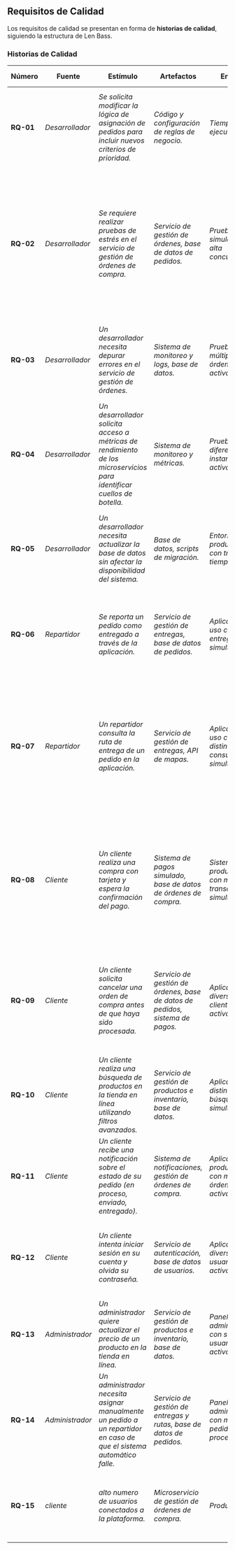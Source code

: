 ## Requisitos de Calidad  
Los requisitos de calidad se presentan en forma de **historias de calidad**, siguiendo la estructura de Len Bass.

### **Historias de Calidad**
| **Número**    | **Fuente**               | **Estímulo**                                                                                             | **Artefactos**                                                  | **Entorno**             | **Respuesta**                                                          | **Medida de Respuesta**                                                                                 |
| --------- | ------------------------ | -------------------------------------------------------------------------------------------------------- | --------------------------------------------------------------- | ----------------------- | ---------------------------------------------------------------------- | ------------------------------------------------------------------------------------------------------- |
| **RQ-01** | _Desarrollador_            | _Se solicita modificar la lógica de asignación de pedidos para incluir nuevos criterios de prioridad._     | _Código y configuración de reglas de negocio._                    | _Tiempo de ejecución_     | _Se debe modificar, probar y desplegar la nueva lógica de asignación._   | _El esfuerzo requerido no debe superar 2 horas de trabajo y no deben generarse más de 2 defectos nuevos._ |
| **RQ-02** | _Desarrollador_            | _Se requiere realizar pruebas de estrés en el servicio de gestión de órdenes de compra._     | _Servicio de gestión de órdenes, base de datos de pedidos._                    | _Pruebas con simulación de alta concurrencia._     | _El servicio debe soportar hasta 200 órdenes simultáneas sin degradar su rendimiento. Si se supera el límite, deben activarse mecanismos de escalabilidad automática._   | _El tiempo de respuesta promedio no debe superar los 400 ms con hasta 200 órdenes concurrentes, validado en pruebas de carga automatizadas._ |
| **RQ-03** | _Desarrollador_           | _Un desarrollador necesita depurar errores en el servicio de gestión de órdenes._     | _Sistema de monitoreo y logs, base de datos._                    | _Pruebas con múltiples órdenes activas._     | _El sistema debe proporcionar registros detallados de errores con trazabilidad completa_   | _El 99% de los logs deben generarse y visualizarse en menos de 5 segundos, validado con 1,000 eventos simultáneos._ |
| **RQ-04** | _Desarrollador_            | _Un desarrollador solicita acceso a métricas de rendimiento de los microservicios para identificar cuellos de botella._   | _Sistema de monitoreo y métricas._                    | _Pruebas con diferentes instancias activas._    | _Las métricas deben estar disponibles en tiempo real con gráficos y análisis históricos._   | _El 99% de las métricas deben actualizarse en menos de 2 segundo._ |
| **RQ-05** | _Desarrollador_            | _Un desarrollador necesita actualizar la base de datos sin afectar la disponibilidad del sistema._   | _Base de datos, scripts de migración._                   | _Entorno de producción con tráfico en tiempo real._    | _La migración debe realizarse sin interrupción del servicio y sin pérdida de datos._   | _El 98% de las migraciones deben ejecutarse con cero downtime, validado con pruebas en bases de datos de registros._ |
| **RQ-06** | _Repartidor_ | _Se reporta un pedido como entregado a través de la aplicación._                    | _Servicio de gestión de entregas, base de datos de pedidos._                 | _Aplicación en uso con varias entregas simultáneas._  | _a confirmación de entrega debe actualizar el estado del pedido en tiempo real y notificar al cliente._ | _El estado del pedido debe actualizarse en menos de 5 segundos en el 95% de los casos._    |
| **RQ-07** | _Repartidor_                 | _Un repartidor consulta la ruta de entrega de un pedido en la aplicación._ | _Servicio de gestión de entregas, API de mapas._ | _Aplicación en uso con distintas consultas simultáneas._ | _La ruta debe generarse y visualizarse en la aplicación. En caso de error, se debe permitir un reintento automático sin que el usuario tenga que recargar la app._        | _Al menos el 95% de las solicitudes de ruta deben procesarse en menos de 3 segundos_                 
| **RQ-08** | _Cliente_  | _Un cliente realiza una compra con tarjeta y espera la confirmación del pago._ | _Sistema de pagos simulado, base de datos de órdenes de compra._ | _Sistema en producción con múltiples transacciones simultáneas._   | _La confirmación del pago debe reflejarse en la interfaz del usuario. Si la confirmación falla, debe notificarse al usuario con instrucciones para reintentar._ | _Al menos el 97% de las transacciones deben completarse en menos de 5 segundos._ |
| **RQ-09** | _Cliente_  | _Un cliente solicita cancelar una orden de compra antes de que haya sido procesada._ | _Servicio de gestión de órdenes, base de datos de pedidos, sistema de pagos._ | _Aplicación con diversos clientes activos._   | _La cancelación debe procesarse y reflejarse en el historial del usuario, notificando si el reembolso está en proceso._ | _Al menos el 98% de las cancelaciones deben ejecutarse en menos de 5 segundos._ |
| **RQ-10** | _Cliente_  | _Un cliente realiza una búsqueda de productos en la tienda en línea utilizando filtros avanzados._ | _Servicio de gestión de productos e inventario, base de datos._ | _Aplicación con distintas búsquedas simultáneas._   | _Los resultados deben mostrarse, incluso con filtros avanzados aplicados._ | _El 95% de las búsquedas deben ejecutarse en menos de 2 segundos._ |
| **RQ-11** | _Cliente_  | _Un cliente recibe una notificación sobre el estado de su pedido (en proceso, enviado, entregado)._ | _Sistema de notificaciones, gestión de órdenes de compra._ | _Aplicación en producción con múltiples órdenes activas._   | _La notificación debe enviarse después de que el estado del pedido cambie._ | _Al menos el 98% de las notificaciones deben llegar en menos de 3 segundos._ |
| **RQ-12** | _Cliente_  | _Un cliente intenta iniciar sesión en su cuenta y olvida su contraseña._ | _Servicio de autenticación, base de datos de usuarios._ | _Aplicación con diversos usuarios activos._   | _El sistema debe proporcionar un enlace de recuperación de contraseña y enviar el correo._ | _El 99% de los correos de recuperación deben enviarse en menos de 1 minuto._ |
| **RQ-13** | _Administrador_  | _Un administrador quiere actualizar el precio de un producto en la tienda en línea._ | _Servicio de gestión de productos e inventario, base de datos._ | _Panel de administración con super-usuarios activos._   | _El precio debe actualizarse y reflejarse en la tienda._ | _El 99% de las actualizaciones de precios deben completarse en menos de 5 segundo_ |
| **RQ-14** | _Administrador_  | _Un administrador necesita asignar manualmente un pedido a un repartidor en caso de que el sistema automático falle._ | _Servicio de gestión de entregas y rutas, base de datos de pedidos._ | _Panel de administración con múltiples pedidos en proceso._   | _La asignación manual debe reflejarse en la aplicación del repartidor con normalidad._ | _El 98% de las asignaciones manuales deben reflejarse en menos de 3 segundos._ |
| **RQ-15** | _cliente_  | _alto numero de usuarios conectados a la plataforma._ | _Microservicio de gestión de órdenes de compra._ | _Producción._   | _la tienda debe responder al alto flujo de solicitudes sin afectar la experiencia del usuario._ | _Tiempo de respuesta inferior a 5 segundos en el 95% de las solicitudes._ |
